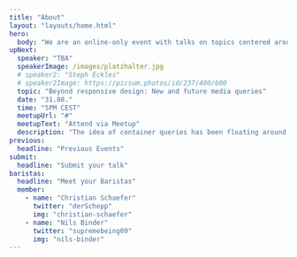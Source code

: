 ```yaml
---
title: "About"
layout: "layouts/home.html"
hero:
  body: "We are an online-only event with talks on topics centered around CSS."
upNext:
  speaker: "TBA"
  speakerImage: /images/platzhalter.jpg
  # speaker2: "Steph Eckles"
  # speaker2Image: https://picsum.photos/id/237/400/600
  topic: "Beyond responsive design: New and future media queries"
  date: "31.08."
  time: "5PM CEST"
  meetupUrl: "#"
  meetupText: "Attend via Meetup"
  description: "The idea of container queries has been floating around for at least a decade. Let's take a look at the evolution of this idea, the challenges, why it hasn't been implemented, its future, and algorithmic layouts we can achieve with CSS today."
previous:
  headline: "Previous Events"
submit:
  headline: "Submit your talk"
baristas:
  headline: "Meet your Baristas"
  member:
    - name: "Christian Schaefer"
      twitter: "derSchepp"
      img: "christian-schaefer"
    - name: "Nils Binder"
      twitter: "supremebeing09"
      img: "nils-binder"
---
```

